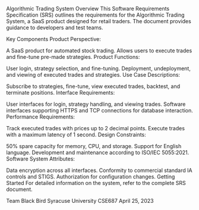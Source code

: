 Algorithmic Trading System
Overview
This Software Requirements Specification (SRS) outlines the requirements for the Algorithmic Trading System, a SaaS product designed for retail traders. The document provides guidance to developers and test teams.

Key Components
Product Perspective:

A SaaS product for automated stock trading.
Allows users to execute trades and fine-tune pre-made strategies.
Product Functions:

User login, strategy selection, and fine-tuning.
Deployment, undeployment, and viewing of executed trades and strategies.
Use Case Descriptions:

Subscribe to strategies, fine-tune, view executed trades, backtest, and terminate positions.
Interface Requirements:

User interfaces for login, strategy handling, and viewing trades.
Software interfaces supporting HTTPS and TCP connections for database interaction.
Performance Requirements:

Track executed trades with prices up to 2 decimal points.
Execute trades with a maximum latency of 1 second.
Design Constraints:

50% spare capacity for memory, CPU, and storage.
Support for English language.
Development and maintenance according to ISO/IEC 5055:2021.
Software System Attributes:

Data encryption across all interfaces.
Conformity to commercial standard IA controls and STIGS.
Authorization for configuration changes.
Getting Started
For detailed information on the system, refer to the complete SRS document.

Team Black Bird
Syracuse University CSE687
April 25, 2023
